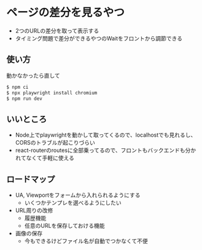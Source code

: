# ページの差分を見るやつ
- 2つのURLの差分を取って表示する
- タイミング問題で差分ができるやつのWaitをフロントから調節できる

## 使い方
動かなかったら直して

```bash
$ npm ci
$ npx playwright install chromium
$ npm run dev
```

## いいところ
- Node上でplaywrightを動かして取ってくるので、localhostでも見れるし、CORSのトラブルが起こりづらい
- react-routerのroutesに全部乗ってるので、フロントもバックエンドも分かれてなくて手軽に使える

## ロードマップ
- UA, Viewportをフォームから入れられるようにする
  - いくつかテンプレを選べるようにしたい
- URL周りの改修
  - 履歴機能
  - 任意のURLを保存しておける機能
- 画像の保存
  - 今もできるけどファイル名が自動でつかなくて不便
